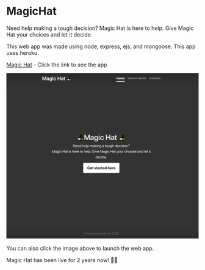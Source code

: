 # MagicHat
Need help making a tough decision? Magic Hat is here to help. Give Magic Hat your choices and let it decide. 

This web app was made using node, express, ejs, and mongoose. This app uses heroku.

[Magic Hat](http://www.magichat.dev) - Click the link to see the app

[<img src="/MagicHat.png" width="" alt= 'Video Walkthrough'>](http://www.magichat.dev)

You can also click the image above to launch the web app. 


Magic Hat has been live for 2 years now! 🎩🎉
